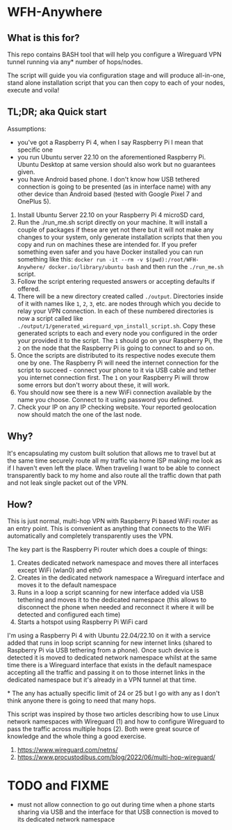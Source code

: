 # WFH-Anywhere

## What is this for?

This repo contains BASH tool that will help you configure a Wireguard VPN tunnel running via any\* number of hops/nodes.

The script will guide you via configuration stage and will produce all-in-one, stand alone installation script that you can then copy to each of your nodes, execute and voila!

## TL;DR; aka Quick start

Assumptions:

- you've got a Raspberry Pi 4, when I say Raspberry Pi I mean that specific one
- you run Ubuntu server 22.10 on the aforementioned Raspberry Pi. Ubuntu Desktop at same version should also work but no guarantees given.
- you have Android based phone. I don't know how USB tethered connection is going to be presented (as in interface name) with any other device than Android based (tested with Google Pixel 7 and OnePlus 5).

1. Install Ubuntu Server 22.10 on your Raspberry Pi 4 microSD card,
2. Run the ./run_me.sh script directly on your machine. It will install a couple of packages if these are yet not there but it will not make any changes to your system, only generate installation scripts that then you copy and run on machines these are intended for. If you prefer something even safer and you have Docker installed you can run something like this:
   `docker run -it --rm -v $(pwd):/root/WFH-Anywhere/ docker.io/library/ubuntu bash`
   and then run the `./run_me.sh` script.
3. Follow the script entering requested answers or accepting defaults if offered.
4. There will be a new directory created called `./output`. Directories inside of it with names like `1`, `2`, `3`, etc. are nodes through which you decide to relay your VPN connection. In each of these numbered directories is now a script called like `./output/1/generated_wireguard_vpn_install_script.sh`. Copy these generated scripts to each and every node you configured in the order your provided it to the script. The `1` should go on your Raspberry Pi, the `2` on the node that the Raspberry Pi is going to connect to and so on.
5. Once the scripts are distributed to its respective nodes execute them one by one.
   The Raspberry Pi will need the internet connection for the script to succeed - connect your phone to it via USB cable and tether you internet connection first.
   The `1` on your Raspberry Pi will throw some errors but don't worry about these, it will work.
6. You should now see there is a new WiFi connection available by the name you choose. Connect to it using password you defined.
7. Check your IP on any IP checking website. Your reported geolocation now should match the one of the last node.

## Why?

It's encapsulating my custom built solution that allows me to travel but at the same time securely route all my traffic via home ISP making me look as if I haven't even left the place.
When traveling I want to be able to connect transparently back to my home and also route all the traffic down that path and not leak single packet out of the VPN.

## How?

This is just normal, multi-hop VPN with Raspberry Pi based WiFi router as an entry point. This is convenient as anything that connects to the WiFi automatically and completely transparently uses the VPN.

The key part is the Raspberry Pi router which does a couple of things:

1. Creates dedicated network namespace and moves there all interfaces except WiFi (wlan0) and eth0
2. Creates in the dedicated network namespace a Wireguard interface and moves it to the default namespace
3. Runs in a loop a script scanning for new interface added via USB tethering and moves it to the dedicated namespace (this allows to disconnect the phone when needed and reconnect it where it will be detected and configured each time)
4. Starts a hotspot using Raspberry Pi WiFi card

I'm using a Raspberry Pi 4 with Ubuntu 22.04/22.10 on it with a service added that runs in loop script scanning for new internet links (shared to Raspberry Pi via USB tethering from a phone). Once such device is detected it is moved to dedicated network namespace whilst at the same time there is a Wireguard interface that exists in the default namespace accepting all the traffic and passing it on to those internet links in the dedicated namespace but it's already in a VPN tunnel at that time.

\* The any has actually specific limit of 24 or 25 but I go with any as I don't think anyone there is going to need that many hops.

This script was inspired by those two articles describing how to use Linux network namespaces with Wireguard (1) and how to configure Wireguard to pass the traffic across multiple hops (2). Both were great source of knowledge and the whole thing a good exercise.

1. https://www.wireguard.com/netns/
2. https://www.procustodibus.com/blog/2022/06/multi-hop-wireguard/

# TODO and FIXME

- must not allow connection to go out during time when a phone starts sharing via USB and the interface for that USB connection is moved to its dedicated network namespace

